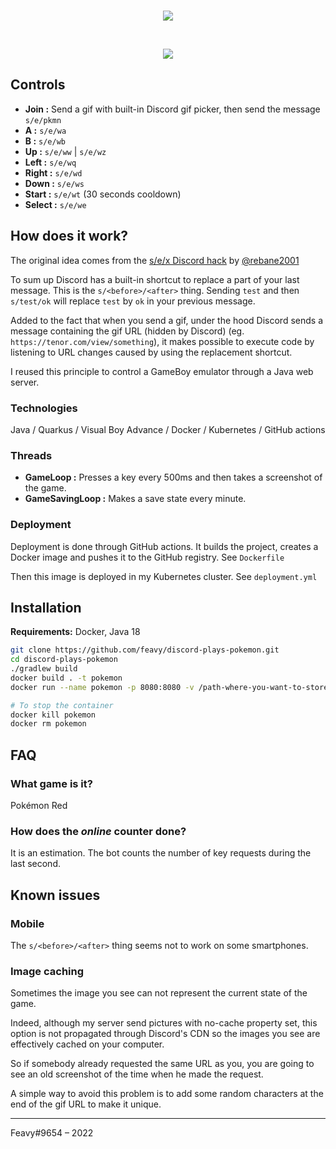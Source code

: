 <br/>

<p align="center">
  <img  src="https://user-images.githubusercontent.com/34109688/190251091-2fda7be2-f117-481b-a384-03ab13a9855a.png">
</p>

<br/>

<p align="center">
  <img  src="https://user-images.githubusercontent.com/34109688/190232198-499b7ad5-e9e6-4a3b-b9ca-03e172b5b270.png">
</p>

## Controls

- **Join :** Send a gif with built-in Discord gif picker, then send the message `s/e/pkmn`
- **A :** `s/e/wa`
- **B :** `s/e/wb`
- **Up :** `s/e/ww` | `s/e/wz`
- **Left :** `s/e/wq`
- **Right :** `s/e/wd`
- **Down :** `s/e/ws`
- **Start :** `s/e/wt` (30 seconds cooldown)
- **Select :** `s/e/we`

## How does it work?

The original idea comes from the [s/e/x Discord hack](https://www.youtube.com/watch?v=km8CR-fdB7o) by [@rebane2001](https://github.com/rebane2001)

To sum up Discord has a built-in shortcut to replace a part of your last message. This is the `s/<before>/<after>` thing. Sending `test` and then `s/test/ok` will replace `test` by `ok` in your previous message.

Added to the fact that when you send a gif, under the hood Discord sends a message containing the gif URL (hidden by Discord) (eg. `https://tenor.com/view/something`), it makes possible to execute code by listening to URL changes caused by using the replacement shortcut.

I reused this principle to control a GameBoy emulator through a Java web server.

### Technologies

Java / Quarkus / Visual Boy Advance / Docker / Kubernetes / GitHub actions

### Threads

- **GameLoop :** Presses a key every 500ms and then takes a screenshot of the game.
- **GameSavingLoop :** Makes a save state every minute.

### Deployment

Deployment is done through GitHub actions. It builds the project, creates a Docker image and pushes it to the GitHub registry. See `Dockerfile`

Then this image is deployed in my Kubernetes cluster. See `deployment.yml`

## Installation

**Requirements:** Docker, Java 18

```bash
git clone https://github.com/feavy/discord-plays-pokemon.git
cd discord-plays-pokemon
./gradlew build
docker build . -t pokemon
docker run --name pokemon -p 8080:8080 -v /path-where-you-want-to-store-game-saves:/root/.vba pokemon

# To stop the container
docker kill pokemon
docker rm pokemon
```

## FAQ

### What game is it?

Pokémon Red

### How does the *online* counter done?

It is an estimation. The bot counts the number of key requests during the last second.

## Known issues

### Mobile

The `s/<before>/<after>` thing seems not to work on some smartphones.

### Image caching

Sometimes the image you see can not represent the current state of the game.

Indeed, although my server send pictures with no-cache property set, this option is not propagated through Discord's CDN so the images you see are effectively cached on your computer.

So if somebody already requested the same URL as you, you are going to see an old screenshot of the time when he made the request.

A simple way to avoid this problem is to add some random characters at the end of the gif URL to make it unique.

____

Feavy#9654 – 2022
